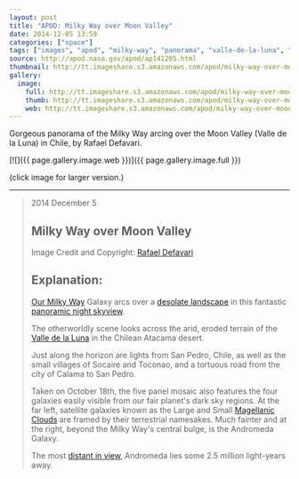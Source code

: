 ```yaml
---
layout: post
title: "APOD: Milky Way over Moon Valley"
date: 2014-12-05 13:59
categories: ["space"]
tags: ["images", "apod", "milky-way", "panorama", "valle-de-la-luna", "moon-valley", "chile", "rafael-defavari"]
source: http://apod.nasa.gov/apod/ap141205.html
thumbnail: http://tt.imageshare.s3.amazonaws.com/apod/milky-way-over-moon-valley/Milky-Way-over-Moon-Valley-600px-by-Rafael-Defavari.thumb.jpg
gallery:
  image:
    full: http://tt.imageshare.s3.amazonaws.com/apod/milky-way-over-moon-valley/Milky-Way-over-Moon-Valley-600px-by-Rafael-Defavari.jpg
    thumb: http://tt.imageshare.s3.amazonaws.com/apod/milky-way-over-moon-valley/Milky-Way-over-Moon-Valley-600px-by-Rafael-Defavari.thumb.jpg
    web: http://tt.imageshare.s3.amazonaws.com/apod/milky-way-over-moon-valley/Milky-Way-over-Moon-Valley-600px-by-Rafael-Defavari.web.jpg
---
```

Gorgeous panorama of the Milky Way arcing over the Moon Valley (Valle de la Luna) in Chile, by Rafael Defavari.

[![]({{ page.gallery.image.web }})]({{ page.gallery.image.full }})

(click image for larger version.)


*******



> 2014 December 5
> 
> ## Milky Way over Moon Valley
> 
> Image Credit and Copyright: [Rafael Defavari](http://500px.com/rafaeldefavari)
> 
> ## Explanation:
> 
> [Our Milky Way](http://www.nasa.gov/content/milky-way-viewed-from-the-international-space-station/)
> Galaxy arcs over a [desolate landscape](http://apod.nasa.gov/apod/ap031109.html) in this fantastic
> [panoramic night skyview](https://500px.com/photo/89668537/milky-way-over-moon-valley-by-rafael-defavari?from=user).
> 
> The otherworldly scene looks across the arid, eroded terrain of the
> [Valle de la Luna](https://www.google.com/maps/place/Valle+de+la+Luna/@-22.925764,-68.287993,43247m/data=!3m1!1e3!4m2!3m1!1s0x0:0x7ad176d2c4b12f43)
> in the Chilean Atacama desert.
> 
> Just along the horizon are lights from
> San Pedro, Chile, as well as the small villages of Socaire and Toconao,
> and a tortuous road from the city of Calama to San Pedro.
> 
> Taken on
> October 18th, the five panel mosaic also features the four galaxies
> easily visible from our fair planet's dark sky regions. At the far left,
> satellite galaxies known as the Large and Small [Magellanic Clouds](http://apod.nasa.gov/apod/ap060809.html) are framed by their
> terrestrial namesakes. Much fainter and at the right, beyond the Milky
> Way's central bulge, is the Andromeda Galaxy.
> 
> The most [distant in view](http://apod.nasa.gov/apod/ap130927.html), Andromeda lies some 2.5
> million light-years away.
> 
